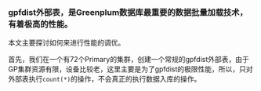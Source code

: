 ### gpfdist外部表，是Greenplum数据库最重要的数据批量加载技术，有着极高的性能。

本文主要探讨如何来进行性能的调优。

首先，我们在一个有72个Primary的集群，创建一个常规的gpfdist外部表，由于GP集群资源有限，设备比较老，这里主要是为了gpfdist的极限性能，所以，只对外部表执行```count(*)```的操作，不会真正的执行数据入库的操作。

